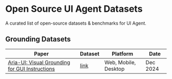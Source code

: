 # Open Source UI Agent Datasets

A curated list of open-source datasets & benchmarks for UI Agent.

## Grounding Datasets

| Paper | Dataset  | Platform | Date     |
| --- | --- |----------|----------|
| [Aria-UI: Visual Grounding for GUI Instructions](https://www.arxiv.org/abs/2412.16256) | [link](https://huggingface.co/datasets/Aria-UI/Aria-UI_Data) | Web, Mobile, Desktop | Dec 2024 |


